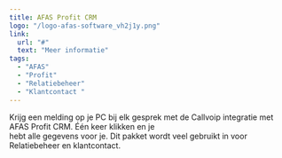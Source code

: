 ```yaml
---
title: AFAS Profit CRM
logo: "/logo-afas-software_vh2j1y.png"
link:
  url: "#"
  text: "Meer informatie"
tags:
  - "AFAS"
  - "Profit"
  - "Relatiebeheer"
  - "Klantcontact "
---
```

Krijg een melding op je PC bij elk gesprek met de Callvoip integratie met AFAS Profit CRM. Één keer klikken en je<br>
hebt alle gegevens voor je. Dit pakket wordt veel gebruikt in voor Relatiebeheer en klantcontact.
